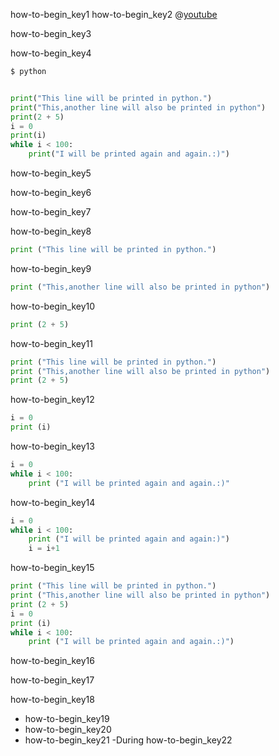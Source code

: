 how-to-begin_key1
how-to-begin_key2
@[youtube](ccPrUbz1oto) 

how-to-begin_key3


how-to-begin_key4
```sh
$ python
```
```python

print("This line will be printed in python.")
print("This,another line will also be printed in python")
print(2 + 5)
i = 0
print(i)
while i < 100:
    print("I will be printed again and again.:)")

```
how-to-begin_key5


how-to-begin_key6


how-to-begin_key7




how-to-begin_key8
```python
print ("This line will be printed in python.")
```

how-to-begin_key9
```python
print ("This,another line will also be printed in python")
```

how-to-begin_key10
```python
print (2 + 5)
```

how-to-begin_key11
```python
print ("This line will be printed in python.")
print ("This,another line will also be printed in python")
print (2 + 5)
```

how-to-begin_key12
```python
i = 0
print (i)
```

how-to-begin_key13
```python
i = 0
while i < 100:
    print ("I will be printed again and again.:)"
```

how-to-begin_key14
```python
i = 0
while i < 100:
    print ("I will be printed again and again:)")
    i = i+1
```


how-to-begin_key15
```python
print ("This line will be printed in python.")
print ("This,another line will also be printed in python")
print (2 + 5)
i = 0
print (i)
while i < 100:
    print ("I will be printed again and again.:)")
```
how-to-begin_key16


how-to-begin_key17



how-to-begin_key18
- how-to-begin_key19
- how-to-begin_key20
- how-to-begin_key21
-During how-to-begin_key22
